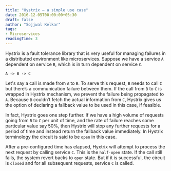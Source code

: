 ```yaml
---
title: "Hystrix – a simple use case"
date: 2016-12-05T00:00:00+05:30
draft: false
author: "Sojjwal Kelkar"
tags:
- Microservices
readingTime: 3
---
```

Hystrix is a fault tolerance library that is very useful for managing failures in a distributed environment like microservices. Suppose we have a service `A` dependent  on service `B`, which is in turn dependent on service `C`.
```
A -> B -> C
```
Let's say a call is made from `A` to `B`. To serve this request, `B` needs to call `C` but there’s a communication failure between them. If the call from `B` to `C` is wrapped in Hystrix mechanism, we prevent the failure being propagated to `A`. Because `B` couldn’t fetch the actual information from `C`, Hystrix gives us the option of declaring a fallback value to be used in this case, if feasible.

In fact, Hystrix goes one step further. If we have a high volume of requests going from `B` to `C` per unit of time, and the rate of failure reaches some particular value say 50%, then Hystrix will stop any further requests for a period of time and instead return the fallback value immediately. In Hystrix terminology the circuit is said to be `open` in this case.

After a pre-configured time has elapsed, Hyxtrix will attempt to process the next request by calling service `C`. This is the `half-open` state. If the call still fails, the system revert backs to `open` state. But if it is successful, the circuit is `closed` and for all subsequent requests, service `C` is called.

